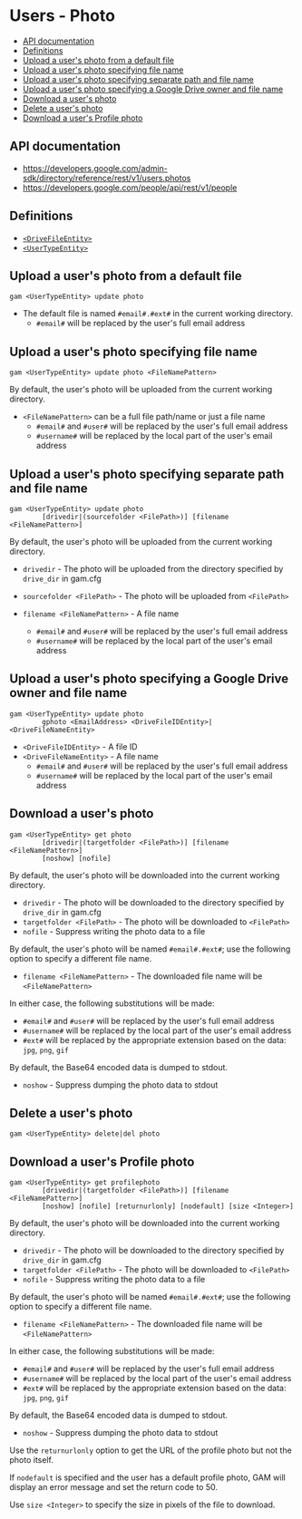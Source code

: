# Users - Photo
- [API documentation](#api-documentation)
- [Definitions](#definitions)
- [Upload a user's photo from a default file](#upload-a-users-photo-from-a-default-file)
- [Upload a user's photo specifying file name](#upload-a-users-photo-specifying-file-name)
- [Upload a user's photo specifying separate path and file name](#upload-a-users-photo-specifying-separate-path-and-file-name)
- [Upload a user's photo specifying a Google Drive owner and file name](#upload-a-users-photo-specifying-a-google-drive-owner-and-file-name)
- [Download a user's photo](#download-a-users-photo)
- [Delete a user's photo](#delete-a-users-photo)
- [Download a user's Profile photo](#download-a-users-profile-photo)

## API documentation
* https://developers.google.com/admin-sdk/directory/reference/rest/v1/users.photos
* https://developers.google.com/people/api/rest/v1/people

## Definitions
* [`<DriveFileEntity>`](Drive-File-Selection)
* [`<UserTypeEntity>`](Collections-of-Users)

## Upload a user's photo from a default file
```
gam <UserTypeEntity> update photo
```
* The default file is named `#email#.#ext#` in the current working directory.
    * `#email#` will be replaced by the user's full email address

## Upload a user's photo specifying file name
```
gam <UserTypeEntity> update photo <FileNamePattern>
```
By default, the user's photo will be uploaded from the current working directory.
* `<FileNamePattern>` can be a full file path/name or just a file name
    * `#email#` and `#user#` will be replaced by the user's full email address
    * `#username#` will be replaced by the local part of the user's email address

## Upload a user's photo specifying separate path and file name
```
gam <UserTypeEntity> update photo
        [drivedir|(sourcefolder <FilePath>)] [filename <FileNamePattern>]
```
By default, the user's photo will be uploaded from the current working directory.
* `drivedir` - The photo will be uploaded from the directory specified by `drive_dir` in gam.cfg
* `sourcefolder <FilePath>` - The photo will be uploaded from `<FilePath>`

* `filename <FileNamePattern>` - A file name
    * `#email#` and `#user#` will be replaced by the user's full email address
    * `#username#` will be replaced by the local part of the user's email address

## Upload a user's photo specifying a Google Drive owner and file name
```
gam <UserTypeEntity> update photo
        gphoto <EmailAddress> <DriveFileIDEntity>|<DriveFileNameEntity>
```
* `<DriveFileIDEntity>` - A file ID
* `<DriveFileNameEntity>` - A file name
    * `#email#` and `#user#` will be replaced by the user's full email address
    * `#username#` will be replaced by the local part of the user's email address

## Download a user's photo
```
gam <UserTypeEntity> get photo
        [drivedir|(targetfolder <FilePath>)] [filename <FileNamePattern>]
        [noshow] [nofile]
```
By default, the user's photo will be downloaded into the current working directory.
* `drivedir` - The photo will be downloaded to the directory specified by `drive_dir` in gam.cfg
* `targetfolder <FilePath>` - The photo will be downloaded to `<FilePath>`
* `nofile` - Suppress writing the photo data to a file

By default, the user's photo will be named `#email#.#ext#`; use the following option to specify a different file name.
  * `filename <FileNamePattern>` - The downloaded file name will be `<FileNamePattern>`

In either case, the following substitutions will be made:
  * `#email#` and `#user#` will be replaced by the user's full email address
  * `#username#` will be replaced by the local part of the user's email address
  * `#ext#` will be replaced by the appropriate extension based on the data: `jpg`, `png`, `gif`

By default, the Base64 encoded data is dumped to stdout.
* `noshow` - Suppress dumping the photo data to stdout

## Delete a user's photo
```
gam <UserTypeEntity> delete|del photo
```
## Download a user's Profile photo
```
gam <UserTypeEntity> get profilephoto
        [drivedir|(targetfolder <FilePath>)] [filename <FileNamePattern>]
        [noshow] [nofile] [returnurlonly] [nodefault] [size <Integer>]
```
By default, the user's photo will be downloaded into the current working directory.
* `drivedir` - The photo will be downloaded to the directory specified by `drive_dir` in gam.cfg
* `targetfolder <FilePath>` - The photo will be downloaded to `<FilePath>`
* `nofile` - Suppress writing the photo data to a file

By default, the user's photo will be named `#email#.#ext#`; use the following option to specify a different file name.
  * `filename <FileNamePattern>` - The downloaded file name will be `<FileNamePattern>`

In either case, the following substitutions will be made:
  * `#email#` and `#user#` will be replaced by the user's full email address
  * `#username#` will be replaced by the local part of the user's email address
  * `#ext#` will be replaced by the appropriate extension based on the data: `jpg`, `png`, `gif`

By default, the Base64 encoded data is dumped to stdout.
* `noshow` - Suppress dumping the photo data to stdout

Use the `returnurlonly` option to get the URL of the profile photo but not the photo itself.

If `nodefault` is specified and the user has a default profile photo, GAM will display an
error message and set the return code to 50.

Use `size <Integer>` to specify the size in pixels of the file to download.
